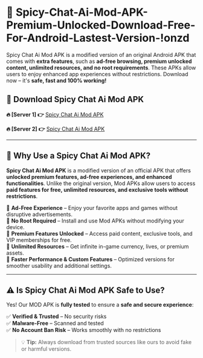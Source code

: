 # 📲 Spicy-Chat-Ai-Mod-APK-Premium-Unlocked-Download-Free-For-Android-Lastest-Version-!onzd

Spicy Chat Ai Mod APK is a modified version of an original Android APK that comes with **extra features**, such as **ad-free browsing, premium unlocked content, unlimited resources, and no root requirements**. These APKs allow users to enjoy enhanced app experiences without restrictions. Download now – it's **safe, fast and 100% working!**

## **📲 Download Spicy Chat Ai Mod APK**

 **🔥 [Server 1] 👉** [Spicy Chat Ai Mod APK](https://hapymods.com/Spicy+Chat+Ai+Mod+APK&ref=onzd)

 **🔥 [Server 2] 👉** [Spicy Chat Ai Mod APK](https://hapymods.com/Spicy+Chat+Ai+Mod+APK&ref=onzd)

---

## **📌 Why Use a Spicy Chat Ai Mod APK?**

**Spicy Chat Ai Mod APK** is a modified version of an official APK that offers **unlocked premium features, ad-free experiences, and enhanced functionalities**. Unlike the original version, Mod APKs allow users to access **paid features for free, unlimited resources, and exclusive tools without restrictions**.

🔹 **Ad-Free Experience** – Enjoy your favorite apps and games without disruptive advertisements.  
🔹 **No Root Required** – Install and use Mod APKs without modifying your device.  
🔹 **Premium Features Unlocked** – Access paid content, exclusive tools, and VIP memberships for free.  
🔹 **Unlimited Resources** – Get infinite in-game currency, lives, or premium assets.  
🔹 **Faster Performance & Custom Features** – Optimized versions for smoother usability and additional settings.  

---

## **⚠️ Is Spicy Chat Ai Mod APK Safe to Use?**

Yes! Our MOD APK is **fully tested** to ensure a **safe and secure experience**:

✅ **Verified & Trusted** – No security risks  
✅ **Malware-Free** – Scanned and tested  
✅ **No Account Ban Risk** – Works smoothly with no restrictions  

> 💡 **Tip:** Always download from trusted sources like ours to avoid fake or harmful versions.